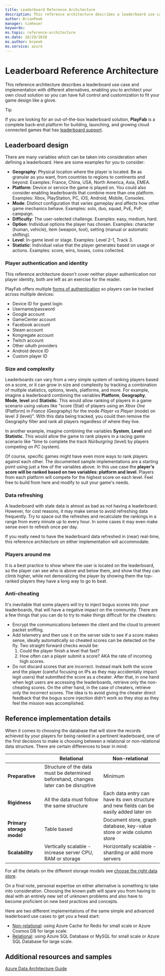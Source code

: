 ```yaml
---
title: Leaderboard Reference Architecture
description: This reference architecture describes a leaderboard use case and implementation with different alternatives, enabling you to architect your own cloud solution so you can have full control and customization to fit your game design like a glove.
author: BrianPeek
manager: timheuer
keywords: 
ms.topic: reference-architecture
ms.date: 10/29/2018
ms.author: brpeek
ms.service: azure
---
```


# Leaderboard Reference Architecture

This reference architecture describes a leaderboard use case and implementation with different alternatives, enabling you to architect your own cloud solution so you can have full control and customization to fit your game design like a glove.

> [!TIP]
> If you are looking for an out-of-the-box leaderboard solution, **PlayFab** is a complete back-end platform for building, launching, and growing cloud connected games that has [leaderboard support](https://docs.microsoft.com/gaming/playfab/features/social/tournaments-leaderboards/).

## Leaderboard design

There are many variables which can be taken into consideration when defining a leaderboard. Here are some examples for you to consider:

- **Geography**: Physical location where the player is located. Be as granular as you want, from countries to regions to continents and beyond. Examples: France, China, USA, North America, Asia, EMEA.
- **Platform**: Device or service the game is played on. You could also consider enabling leaderboards that combine more than one platform. Examples: Xbox, PlayStation, PC, iOS, Android, Mobile, Consoles.
- **Mode**: Distinct configuration that varies gameplay and affects how other game mechanics behave. Examples: solo, duo, squad, PvE, PvP, campaign.
- **Difficulty**: The user-selected challenge. Examples: easy, medium, hard.
- **Option**: Individual options the player has chosen. Examples: character (human, vehicle), item (weapon, tool), setting (manual or automatic shifting).
- **Level**: In-game level or stage. Examples: Level 2-1, Track 3.
- **Statistic**: Individual value that the player generates based on usage or actions. Examples: score, wins, losses, coins collected.

### Player authentication and identity

This reference architecture doesn't cover neither player authentication nor player identity, both are left as an exercise for the reader.

PlayFab offers multiple [forms of authentication](https://docs.microsoft.com/gaming/playfab/#pivot=documentation&panel=authentication) so players can be tracked across multiple devices:

- Device ID for guest login
- Username/password
- Google account
- GameCenter account
- Facebook account
- Steam account
- Kongregate account
- Twitch account
- Other oAuth providers
- Android device ID
- Custom player ID

### Size and complexity

Leaderboards can vary from a very simple system of ranking players based on a score, or it can grow in size and complexity by tracking a combination of multiple statistics, options, levels, platforms, and more. For example, imagine a leaderboard combining the variables **Platform**, **Geography**, **Mode**, **level** and **Statistic**.  This would allow ranking of players in a game scenario using values like "score (Stat) of players using an *Xbox One* (Platform) in *France* (Geography) for the mode *Player vs Player* (mode) on level *3* (level)". With this data being tracked, you could then remove the Geography filter and rank all players regardless of where they live.

In another example, imagine combining the variables **System**, **Level** and **Statistic**. This would allow the game to rank players in a racing game scenario like "time to complete the track *Nürburgring* (level) by players competing on *PC* (system).

Of course, specific games might have even more ways to rank players against each other. The documented sample implementations are a starting point using just a few of the variables above. In this use case the **player's score will be ranked based on two variables: platform and level**. Players from each platform will compete for the highest score on each level. Feel free to build from here and modify to suit your game's needs.

### Data refreshing

A leaderboard with stale data is almost as bad as not having a leaderboard. However, for cost reasons, it may make sense to avoid refreshing data frequently. Try to space out the refreshes and recalculate the rankings in a range from every minute up to every hour. In some cases it may even make sense even to refresh once per day.

If you really need to have the leaderboard data refreshed in (near) real-time, this reference architecture on either implementation will accommodate.

### Players around me

It is a best practice to show where the user is located on the leaderboard, so the player can see who is above and below them, and show that they can climb higher, while not demoralizing the player by showing them the top-ranked players they have a long way to go to beat.

### Anti-cheating

It's inevitable that some players will try to inject bogus scores into your leaderboards, that will have a negative impact on the community. There are a few things that you can do to try to make things difficult for the cheaters:

- Encrypt the communications between the client and the cloud to prevent packet sniffing.
- Add telemetry and then use it on the server side to see if a score makes sense, ideally automatically so cheated scores can be detected on the fly. Two straight forward checks would be:
    1. Could the player finish a level that fast?
    2. How often can a player submit a score? AKA the rate of incoming high scores.
- Do not discard scores that are incorrect. Instead mark both the score and the player (careful focusing on IPs as they may accidentally impact legit users) that submitted the score as a cheater. After that, in one hand when legit users are accessing the leaderboards, retrieve only the non-cheating scores. On the other hand, in the case of cheaters, retrieve only the incorrect scores. The idea is to avoid giving the cheater direct feedback that the bogus score injection didn't work so they stop as they feel the mission was accomplished.

## Reference implementation details

When it comes to choosing the database that will store the records achieved by your players for being ranked in a pertinent leaderboard, one of the first decisions to make is choosing between a relational or non-relational data structure. There are certain differences to bear in mind:

||Relational|Non-relational|
|----------|----------|-----------|
|**Preparative**|Structure of the data must be determined beforehand, changes later can be disruptive|Minimum|
|**Rigidness**|All the data must follow the same structure|Each data entry can have its own structure and new fields can be easily added later on|
|**Primary storage model**|Table based|Document store, graph database, key-value store or wide column store|
|**Scalability**|Vertically scalable - increase server CPU, RAM or storage|Horizontally scalable - sharding or add more servers|

For all the details on the different storage models see [choose the right data store](https://docs.microsoft.com/azure/architecture/guide/technology-choices/data-store-overview).

On a final note, personal expertise on either alternative is something to take into consideration. Choosing the known path will spare you from having to deal with an entirely new set of unknown problems and also have to become proficient on new best practices and concepts.

Here are two different implementations of the same simple and advanced leaderboard use cases to get you a head start:

- [Non-relational](./leaderboard-nonrelational.md): using Azure Cache for Redis for small scale or Azure Cosmos DB for large scale.
- [Relational](./leaderboard-relational.md): using Azure SQL Database or MySQL for small scale or Azure SQL Database for large scale.

## Additional resources and samples

[Azure Data Architecture Guide](https://docs.microsoft.com/azure/architecture/data-guide/)